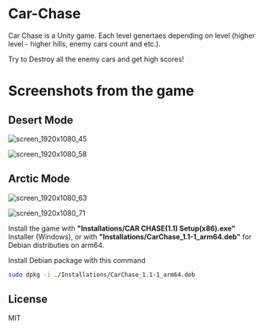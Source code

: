 # Car-Chase
Car Chase is a Unity game. Each level genertaes depending on level (higher level - higher hills, enemy cars count and etc.).

Try to Destroy all the enemy cars and get high scores!

# Screenshots from the game

## Desert Mode

![screen_1920x1080_45](https://user-images.githubusercontent.com/59918929/144734008-805f938d-e571-494d-9a0a-d6341072922f.jpg)

![screen_1920x1080_58](https://user-images.githubusercontent.com/59918929/144733999-89e6a280-8437-4b55-ad14-b869919e9f9e.jpg)

## Arctic Mode

![screen_1920x1080_63](https://user-images.githubusercontent.com/59918929/144734022-53d982eb-fb97-4ada-b105-c3fc1ca98c77.jpg)

![screen_1920x1080_71](https://user-images.githubusercontent.com/59918929/144734025-d08860f4-d059-4c9f-9eb8-810079d64552.jpg)

Install the game with **"Installations/CAR CHASE(1.1) Setup(x86).exe"** Installer (Windows), or with **"Installations/CarChase_1.1-1_arm64.deb"** for Debian distributies on arm64.

Install Debian package with this command

```sh
sudo dpkg -i ./Installations/CarChase_1.1-1_arm64.deb
```

## License

MIT
